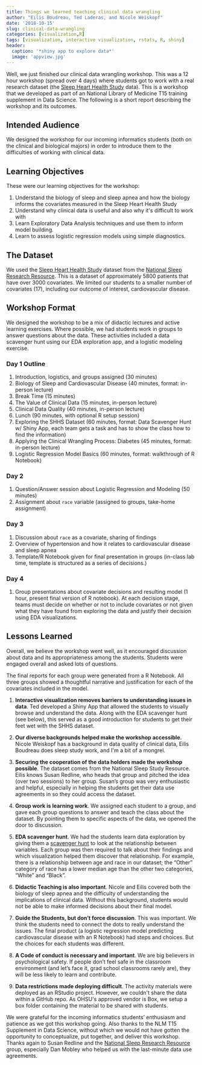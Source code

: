```yaml
---
title: Things we learned teaching clinical data wrangling
author: "Eilis Boudreau, Ted Laderas, and Nicole Weiskopf"
date: '2018-10-15'
slug: clinical-data-wrangling
categories: [visualization,R]
tags: [visualization, interactive visualization, rstats, R, shiny]
header:
  caption: '*shiny app to explore data*'
  image: 'appview.jpg'
---
```


Well, we just finished our clinical data wrangling workshop. This was a 12 hour workshop (spread over 4 days) where students got to work with a real research dataset (the [Sleep Heart Health Study](http://sleepdata.org) data). This is a workshop that we developed as part of an National Library of Medicine T15 training supplement in Data Science. The following is a short report describing the workshop and its outcomes.

## Intended Audience

We designed the workshop for our incoming informatics students (both on the clinical and biological majors) in order to introduce them to the difficulties of working with clinical data.

## Learning Objectives

These were our learning objectives for the workshop:

1. Understand the biology of sleep and sleep apnea and how the biology informs the covariates measured in the Sleep Heart Health Study
2. Understand why clinical data is useful and also why it's difficult to work with
3. Learn Exploratory Data Analysis techniques and use them to inform model building.
4. Learn to assess logistic regression models using simple diagnostics.

## The Dataset

We used the [Sleep Heart Health Study](https://sleepdata.org/datasets/shhs) dataset from the [National Sleep Research Resource](https://sleepdata.org). This is a dataset of approximately 5800 patients that have over 3000 covariates. We limited our students to a smaller number of covariates (17), including our outcome of interest, cardiovascular disease.

## Workshop Format

We designed the workshop to be a mix of didactic lectures and active learning exercises. Where possible, we had students work in groups to answer questions about the data. These activities included a data scavenger hunt using our EDA exploration app, and a logistic modeling exercise.

### Day 1 Outline

1. Introduction, logistics, and groups assigned (30 minutes)
1. Biology of Sleep and Cardiovascular Disease (40 minutes, format: in-person lecture)
1. Break Time (15 minutes)
1. The Value of Clinical Data (15 minutes, in-person lecture)
1. Clinical Data Quality (40 minutes, in-person lecture)
1. Lunch (90 minutes, with optional R setup session)
1. Exploring the SHHS Dataset (60 minutes, format: Data Scavenger Hunt w/ Shiny App, each team gets a task and has to show the class how to find the information)
1. Applying the Clinical Wrangling Process: Diabetes (45 minutes, format: in-person lecture)
1. Logistic Regression Model Basics (60 minutes, format: walkthrough of R Notebook)

### Day 2

1. Question/Answer session about Logistic Regression and Modeling (50 minutes)
1. Assignment about `race` variable (assigned to groups, take-home assignment)

### Day 3

1. Discussion about `race` as a covariate, sharing of findings
1. Overview of hypertension and how it relates to cardiovascular disease and sleep apnea
1. Template/R Notebook given for final presentation in groups (in-class lab time, template is structured as a series of decisions.)

### Day 4

1. Group presentations about covariate decisions and resulting model (1 hour, present final version of R notebook). At each decision stage, teams must decide on whether or not to include covariates or not given what they have found from exploring the data and justify their decision using EDA visualizations.

## Lessons Learned

Overall, we believe the workshop went well, as it encouraged discussion about data and its appropriateness among the students. Students were engaged overall and asked lots of questions. 

The final reports for each group were generated from a R Notebook. All three groups showed a thoughtful narrative and justification for each of the covariates included in the model.

1. **Interactive visualization removes barriers to understanding issues in data**. Ted developed a Shiny App that allowed the students to visually browse and understand the data. Along with the EDA scavenger hunt (see below), this served as a good introduction for students to get their feet wet with the SHHS dataset.

2. **Our diverse backgrounds helped make the workshop accessible.** Nicole Weiskopf has a background in data quality of clinical data, Eilis Boudreau does sleep study work, and I'm a bit of a mongrel.

3. **Securing the cooperation of the data holders made the workshop possible**. The dataset comes from the National Sleep Study Resource. Eilis knows Susan Redline, who heads that group and pitched the idea (over two sessions) to her group. Susan’s group was very enthusiastic and helpful, especially in helping the students get their data use agreements in so they could access the dataset. 

4. **Group work is learning work**. We assigned each student to a group, and gave each group questions to answer and teach the class about the dataset. By pointing them to specific aspects of the data, we opened the door to discussion. 

5. **EDA scavenger hunt**. We had the students learn data exploration by giving them a [scavenger hunt]() to look at the relationship between variables. Each group was then required to talk about their findings and which visualization helped them discover that relationship. For example, there is a relationship between age and race in our dataset; the “Other” category of race has a lower median age than the other two categories, “White” and “Black”.

6. **Didactic Teaching is also important**. Nicole and Eilis covered both the biology of sleep apnea and the difficulty of understanding the implications of clinical data. Without this background, students would not be able to make informed decisions about their final model.

7. **Guide the Students, but don’t force discussion**. This was important. We think the students need to connect the dots to really understand the issues. The final product (a logistic regression model predicting cardiovascular disease with an R Notebook) had steps and choices. But the choices for each students was different.

8. **A Code of conduct is necessary and important**. We are big believers in psychological safety. If people don’t feel safe in the classroom environment (and let’s face it, grad school classrooms rarely are), they will be less likely to learn and contribute.

9. **Data restrictions made deploying difficult**. The activity materials were deployed as an RStudio project. However, we couldn't share the data within a GitHub repo. As OHSU's approved vendor is Box, we setup a box folder containing the material to be shared with students. 

We were grateful for the incoming informatics students’ enthusiasm and patience as we got this workshop going. Also thanks to the NLM T15 Supplement in Data Science, without which we would not have gotten the opportunity to conceptualize, put together, and deliver this workshop. Thanks again to Susan Redline and the [National Sleep Research Resource](http://sleepdata.org) group, especially Dan Mobley who helped us with the last-minute data use agreements.